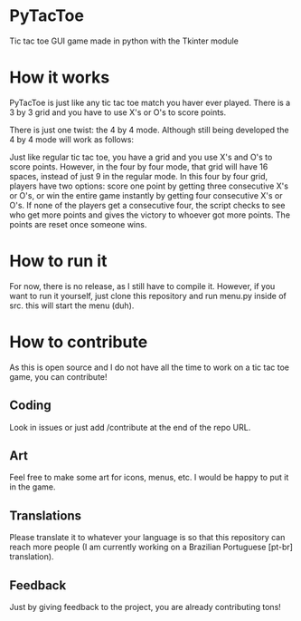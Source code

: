 # PyTacToe
Tic tac toe GUI game made in python with the Tkinter module

# How it works
PyTacToe is just like any tic tac toe match you haver ever played. There is a 3 by 3 grid and you have to use X's or O's to score points.

There is just one twist: the 4 by 4 mode. Although still being developed the 4 by 4 mode will work as follows:

Just like regular tic tac toe, you have a grid and you use X's and O's to score points. However, in the four by four mode, that grid will have 16 spaces, instead of just 9 in the regular mode. In this four by four grid, players have two options: score one point by getting three consecutive X's or O's, or win the entire game instantly by getting four consecutive X's or O's. If none of the players get a consecutive four, the script checks to see who get more points and gives the victory to whoever got more points. The points are reset once someone wins.

# How to run it
For now, there is no release, as I still have to compile it. However, if you want to run it yourself, just clone this repository and run menu.py inside of src. this will start the menu (duh).

# How to contribute
As this is open source and I do not have all the time to work on a tic tac toe game, you can contribute!

## Coding
Look in issues or just add /contribute at the end of the repo URL.

## Art
Feel free to make some art for icons, menus, etc. I would be happy to put it in the game.

## Translations
Please translate it to whatever your language is so that this repository can reach more people (I am currently working on a Brazilian Portuguese [pt-br] translation).

## Feedback
Just by giving feedback to the project, you are already contributing tons!
